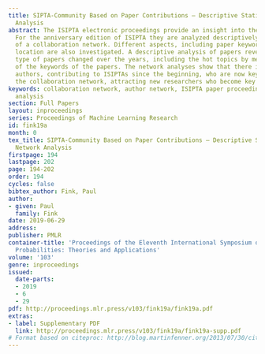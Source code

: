 ```yaml
---
title: SIPTA-Community Based on Paper Contributions – Descriptive Statistics and Network
  Analysis
abstract: The ISIPTA electronic proceedings provide an insight into the SIPTA community.
  For the anniversary edition of ISIPTA they are analyzed descriptively and in terms
  of a collaboration network. Different aspects, including paper keywords and geographic
  location are also investigated. A descriptive analysis of papers reveals how the
  type of papers changed over the years, including the hot topics by means of an analysis
  of the keywords of the papers. The network analyses show that there is a core of
  authors, contributing to ISIPTAs since the beginning, who are now key figures within
  the collaboration network, attracting new researchers who become key figures themselves.
keywords: collaboration network, author network, ISIPTA paper proceedings, descriptive
  analysis
section: Full Papers
layout: inproceedings
series: Proceedings of Machine Learning Research
id: fink19a
month: 0
tex_title: SIPTA-Community Based on Paper Contributions – Descriptive Statistics and
  Network Analysis
firstpage: 194
lastpage: 202
page: 194-202
order: 194
cycles: false
bibtex_author: Fink, Paul
author:
- given: Paul
  family: Fink
date: 2019-06-29
address: 
publisher: PMLR
container-title: 'Proceedings of the Eleventh International Symposium on Imprecise
  Probabilities: Theories and Applications'
volume: '103'
genre: inproceedings
issued:
  date-parts:
  - 2019
  - 6
  - 29
pdf: http://proceedings.mlr.press/v103/fink19a/fink19a.pdf
extras:
- label: Supplementary PDF
  link: http://proceedings.mlr.press/v103/fink19a/fink19a-supp.pdf
# Format based on citeproc: http://blog.martinfenner.org/2013/07/30/citeproc-yaml-for-bibliographies/
---
```

